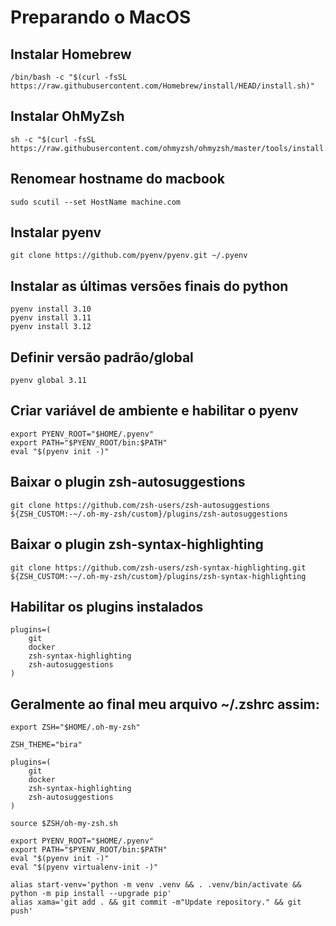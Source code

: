 # Preparando o MacOS


## Instalar Homebrew

```shell
/bin/bash -c "$(curl -fsSL https://raw.githubusercontent.com/Homebrew/install/HEAD/install.sh)"
```

## Instalar OhMyZsh

```shell
sh -c "$(curl -fsSL https://raw.githubusercontent.com/ohmyzsh/ohmyzsh/master/tools/install.sh)"
```

## Renomear hostname do macbook

```shell
sudo scutil --set HostName machine.com
```

## Instalar pyenv

```shell
git clone https://github.com/pyenv/pyenv.git ~/.pyenv
```

## Instalar as últimas versões finais do python

```shell
pyenv install 3.10
pyenv install 3.11
pyenv install 3.12
```

## Definir versão padrão/global

```shell
pyenv global 3.11
```

## Criar variável de ambiente e habilitar o pyenv

```shell
export PYENV_ROOT="$HOME/.pyenv"
export PATH="$PYENV_ROOT/bin:$PATH"
eval "$(pyenv init -)"
```

## Baixar o plugin zsh-autosuggestions

```shell
git clone https://github.com/zsh-users/zsh-autosuggestions ${ZSH_CUSTOM:-~/.oh-my-zsh/custom}/plugins/zsh-autosuggestions
```

## Baixar o plugin zsh-syntax-highlighting

```shell
git clone https://github.com/zsh-users/zsh-syntax-highlighting.git ${ZSH_CUSTOM:-~/.oh-my-zsh/custom}/plugins/zsh-syntax-highlighting
```

## Habilitar os plugins instalados

```shell
plugins=(
    git
    docker
    zsh-syntax-highlighting
    zsh-autosuggestions
)
```

## Geralmente ao final meu arquivo ~/.zshrc assim:

```shell
export ZSH="$HOME/.oh-my-zsh"

ZSH_THEME="bira"

plugins=(
    git
    docker
    zsh-syntax-highlighting
    zsh-autosuggestions
)

source $ZSH/oh-my-zsh.sh

export PYENV_ROOT="$HOME/.pyenv"
export PATH="$PYENV_ROOT/bin:$PATH"
eval "$(pyenv init -)"
eval "$(pyenv virtualenv-init -)"

alias start-venv='python -m venv .venv && . .venv/bin/activate && python -m pip install --upgrade pip'
alias xama='git add . && git commit -m"Update repository." && git push'

```
